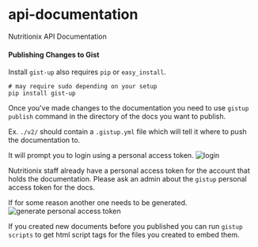 api-documentation
=================

Nutritionix API Documentation

#### Publishing Changes to Gist


Install `gist-up` also requires `pip` or `easy_install`.
```
# may require sudo depending on your setup
pip install gist-up
```

Once you've made changes to the documentation you need to use `gistup publish` command in the directory of the docs you want to publish.

Ex. `./v2/` should contain a `.gistup.yml` file which will tell it where to push the documentation to.

It will prompt you to login using a personal access token.
![login](http://take.ms/FR8HZ)


Nutritionix staff already have a personal access token for the account that holds the documentation. Please ask an admin about the `gistup` personal access token for the docs.

If for some reason another one needs to be generated.
![generate personal access token](http://take.ms/R4DR2)


If you created new documents before you published you can run `gistup scripts` to get html script tags for the files you created to embed them.